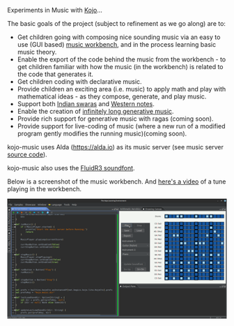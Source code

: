 Experiments in Music with [Kojo](https://www.kojo.in)...

The basic goals of the project (subject to refinement as we go along) are to:
* Get children going with composing nice sounding music via an easy to use (GUI based) [music workbench](samples/workbench.kojo), and in the process learning basic music theory.
* Enable the export of the code behind the music from the workbench - to get children familiar with how the music (in the workbench) is related to the code that generates it.
* Get children coding with declarative music.
* Provide children an exciting area (i.e. music) to apply math and play with mathematical ideas - as they compose, generate, and play music.
* Support both [Indian swaras](samples/examples/ons.kojo) and [Western notes](samples/examples/score1.kojo).
* Enable the creation of [infinitely long generative music](samples/examples/score_dyn.kojo).
* Provide rich support for generative music with ragas (coming soon).
* Provide support for live-coding of music (where a new run of a modified program gently modifies the running music)(coming soon).

kojo-music uses Alda (https://alda.io) as its music server (see music server [source code](https://github.com/litan/alda/tree/master/player)).

kojo-music also uses the [FluidR3 soundfont](https://repo1.maven.org/maven2/org/bitbucket/daveyarwood/fluid-r3/0.1.1/fluid-r3-0.1.1.jar).

Below is a screenshot of the music workbench. And [here's a video](https://vimeo.com/748282140) of a tune playing in the workbench.

![Kojo Workbench](doc/kojo-music-workbench.png)

